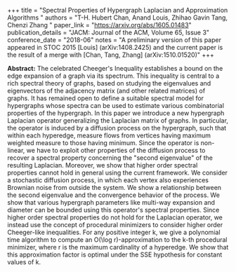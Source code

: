 +++
title = "Spectral Properties of Hypergraph Laplacian and Approximation Algorithms "
authors = "T-H. Hubert Chan, Anand Louis, Zhihao Gavin Tang, Chenzi Zhang "
paper_link = "https://arxiv.org/abs/1605.01483"
publication_details = "JACM: Journal of the ACM, Volume 65, Issue 3"
conference_date = "2018-06"
notes = "A preliminary version of this paper appeared in STOC 2015 [Louis] (arXiv:1408.2425) and the current paper is the result of a merge with [Chan, Tang, Zhang] (arXiv:1510.01520)"
+++

<b>Abstract:</b>
The celebrated Cheeger's Inequality establishes a bound on the edge expansion of a graph via its spectrum. This inequality is central to a rich spectral theory of graphs, based on studying the eigenvalues and eigenvectors of the adjacency matrix (and other related matrices) of graphs. It has remained open to define a suitable spectral model for hypergraphs whose spectra can be used to estimate various combinatorial properties of the hypergraph. 
In this paper we introduce a new hypergraph Laplacian operator generalizing the Laplacian matrix of graphs. In particular, the operator is induced by a diffusion process on the hypergraph, such that within each hyperedge, measure flows from vertices having maximum weighted measure to those having minimum. Since the operator is non-linear, we have to exploit other properties of the diffusion process to recover a spectral property concerning the "second eigenvalue" of the resulting Laplacian. Moreover, we show that higher order spectral properties cannot hold in general using the current framework. 
We consider a stochastic diffusion process, in which each vertex also experiences Brownian noise from outside the system. We show a relationship between the second eigenvalue and the convergence behavior of the process. 
We show that various hypergraph parameters like multi-way expansion and diameter can be bounded using this operator's spectral properties. Since higher order spectral properties do not hold for the Laplacian operator, we instead use the concept of procedural minimizers to consider higher order Cheeger-like inequalities. For any positive integer k, we give a polynomial time algorithm to compute an O(\log r)-approximation to the k-th procedural minimizer, where r is the maximum cardinality of a hyperedge. We show that this approximation factor is optimal under the SSE hypothesis for constant values of k.